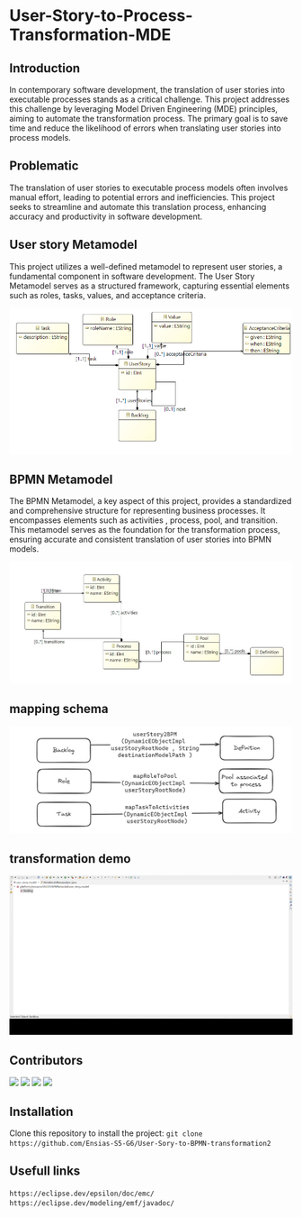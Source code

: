 # User-Story-to-Process-Transformation-MDE

## Introduction
In contemporary software development, the translation of user stories into executable processes stands as a critical challenge. 
This project addresses this challenge by leveraging Model Driven Engineering (MDE) principles, aiming to automate the transformation
 process. The primary goal is to save time and reduce the likelihood of errors when translating user stories into process models.

## Problematic
The translation of user stories to executable process models often involves manual effort, leading to potential errors and inefficiencies.
 This project seeks to streamline and automate this translation process, enhancing accuracy and productivity in software development.
## User story Metamodel
This project utilizes a well-defined metamodel to represent user stories, a fundamental component in software development. 
The User Story Metamodel serves as a structured framework, capturing essential elements such as roles, tasks, values, and acceptance criteria.


![user story metamodel ](readme/userStoryMM.png)
## BPMN Metamodel

The BPMN Metamodel, a key aspect of this project, provides a standardized and comprehensive structure for
 representing business processes. It encompasses elements such as activities , process, pool, and transition. 
 This metamodel serves as the foundation for the transformation process, ensuring accurate and consistent 
 translation of user stories into BPMN models.


 ![BPMN metamodel ](readme/BPMNMetamodel.jpeg)
## mapping schema  
![BPMN metamodel ](readme/MappingRules.jpeg)
## transformation demo 

![Demo](readme/Demo.gif)
## Contributors

[<img src="https://avatars.githubusercontent.com/u/96293231?v=4" width="50px">](https://github.com/GodWilldev)
[<img src="https://avatars.githubusercontent.com/u/148327695?v=4" width="50px">](https://github.com/dianeDev224)
[<img src="https://avatars.githubusercontent.com/u/125375032?v=4" width="50px">](https://github.com/ChaimaaRO)
[<img src="https://avatars.githubusercontent.com/u/101372554?v=4" width="50px">](https://github.com/houdasam)

## Installation
Clone this repository to install the project:
`git clone https://github.com/Ensias-S5-G6/User-Sory-to-BPMN-transformation2`

## Usefull links
`https://eclipse.dev/epsilon/doc/emc/`
`https://eclipse.dev/modeling/emf/javadoc/`


